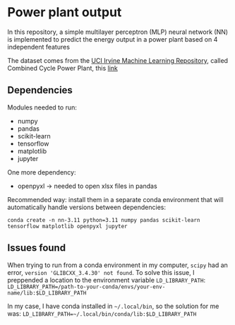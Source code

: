 # Power plant output

In this repository, a simple multilayer perceptron (MLP) neural network (NN) is implemented to
predict the energy output in a power plant based on 4 independent features

The dataset comes from the [UCI Irvine Machine Learning Repository](https://archive.ics.uci.edu/),
called Combined Cycle Power Plant, this [link](https://archive.ics.uci.edu/dataset/294/combined+cycle+power+plant)

## Dependencies

Modules needed to run:

* numpy
* pandas
* scikit-learn
* tensorflow
* matplotlib
* jupyter

One more dependency:

* openpyxl -> needed to open xlsx files in pandas

Recommended way: install them in a separate conda environment that will automatically handle
versions between dependencies:

```
conda create -n nn-3.11 python=3.11 numpy pandas scikit-learn tensorflow matplotlib openpyxl jupyter
```

## Issues found

When trying to run from a conda environment in my computer, `scipy` had an error,
`version 'GLIBCXX_3.4.30' not found`. To solve this issue, I preppended a location to the
environment variable `LD_LIBRARY_PATH`: `LD_LIBRARY_PATH=/path-to-your-conda/envs/your-env-name/lib:$LD_LIBRARY_PATH`

In my case, I have conda installed in `~/.local/bin`, so the solution for me was:
`LD_LIBRARY_PATH=~/.local/bin/conda/lib:$LD_LIBRARY_PATH`
